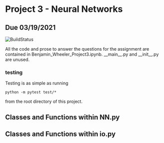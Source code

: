 # Project 3 - Neural Networks
## Due 03/19/2021

![BuildStatus](https://github.com/bwheel12/Project3/workflows/HW3/badge.svg?event=push)

All the code and prose to answer the questions for the assignment are contained in Benjamin_Wheeler_Project3.ipynb. \_\_main\_\_.py and \_\_init\_\_.py are unused. 


### testing
Testing is as simple as running
```
python -m pytest test/*
```
from the root directory of this project.

## Classes and Functions within NN.py



## Classes and Functions within io.py